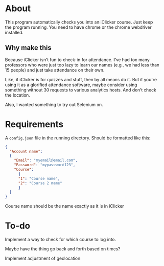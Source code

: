 # About
This program automatically checks you into an iClicker course. Just keep the program running. You need to have chrome or the chrome webdriver installed.

## Why make this

Because iClicker isn't fun to check-in for attendance. I've had too many professors who were just too lazy to learn our names (e.g., we had less than 15 people) and just take attendance on their own.

Like, if iClicker is for quizzes and stuff, then by all means do it. But if you're using it as a glorified attendance software, maybe consider using something without 30 requests to various analytics hosts. And don't check the location.

Also, I wanted something to try out Selenium on. 

# Requirements

A `config.json` file in the running directory. Should be formatted like this:

```json
{
  "Account name":
  {
    "Email": "myemail@email.com",
    "Password": "mypassword123",
    "Course":
      {
      "1": "Course name",
      "2": "Course 2 name"
      }
  }
}
```
Course name should be the name exactly as it is in iClicker

# To-do

Implement a way to check for which course to log into.

Maybe have the thing go back and forth based on times?

Implement adjustment of geolocation
